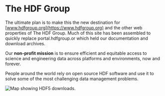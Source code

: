 # The HDF Group
The ultimate plan is to make this the new destination for [www.hdfgroup.org](https://www.hdfgroup.org) and the other web properties of The HDF Group. Much of this site has been assembled to quickly replace portal.hdfgroup.or which held our documentation and download archives. 

Our **non-profit mission** is to ensure efficient and equitable access to science and engineering data across platforms and environments, now and forever.

People around the world rely on open source HDF software and use it to solve some of the most challenging data management problems.

![Map showing HDF5 downloads.](../assets/img/DownloadMapJan2022.png)
